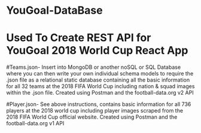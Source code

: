 # YouGoal-DataBase

# Used To Create REST API for YouGoal 2018 World Cup React App

#Teams.json- Insert into MongoDB or another noSQL or SQL Database where you can then write your own individual schema models to require the .json file as a relational static database containing all the basic information for all 32 teams at the 2018 FIFA World Cup including nation & squad images within the .json file.  Created using Postman and the football-data.org v2 API  

#Player.json- See above instructions, contains basic information for all 736 players at the 2018 world cup including player images scraped from the 2018 FIFA World Cup official website.  Created using Postman and the football-data.org v1 API 